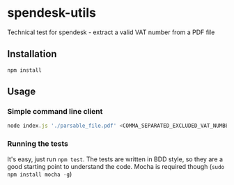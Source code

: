spendesk-utils
==========

Technical test for spendesk - extract a valid VAT number from a PDF file

Installation
------------
```
npm install
```

Usage
-----

### Simple command line client ###
```javascript
node index.js './parsable_file.pdf' <COMMA_SEPARATED_EXCLUDED_VAT_NUMBERS>
```

### Running the tests ###

It's easy, just run `npm test`. The tests are written in BDD style, so they are a good starting
point to understand the code. Mocha is required though (`sudo npm install mocha -g`)


